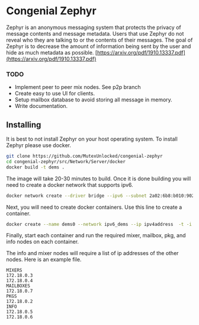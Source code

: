 # Congenial Zephyr

Zephyr is an anonymous messaging system that protects the privacy of message contents and message metadata. Users that use Zephyr do not reveal who they are talking to or the contents of their messages. The goal of Zephyr is to decrease the amount of information being sent by the user and hide as much metadata as possible. [https://arxiv.org/pdf/1910.13337.pdf](https://arxiv.org/pdf/1910.13337.pdf)

### TODO

* Implement peer to peer mix nodes. See p2p branch
* Create easy to use UI for clients.
* Setup mailbox database to avoid storing all message in memory.
* Write documentation.

## Installing

It is best to not install Zephyr on your host operating system. To install Zephyr please use docker.

```bash
git clone https://github.com/MutexUnlocked/congenial-zephyr
cd congenial-zephyr/src/Network/Server/docker
docker build -t dems .
```

The image will take 20-30 minutes to build. Once it is done building you will need to create a docker network that supports ipv6. 

```bash
docker network create --driver bridge --ipv6 --subnet 2a02:6b8:b010:9020:1::/80 ipv6_dems
```

Next, you will need to create docker containers. Use this line to create a container.

```bash
docker create --name dems0 --network ipv6_dems --ip ipv4address  -t -i dems
```

Finally, start each container and run the required mixer, mailbox,  pkg, and info nodes on each container. 

The info and mixer nodes will require a list of ip addresses of the other nodes. Here is an example file.

```text
MIXERS
172.18.0.3
172.18.0.4
MAILBOXES
172.18.0.7
PKGS
172.18.0.2
INFO
172.18.0.5
172.18.0.6
```



